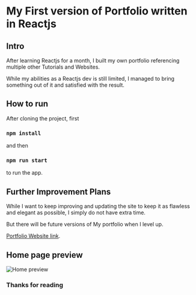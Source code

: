 # My First version of Portfolio written in Reactjs

## Intro

After learning Reactjs for a month, I built my own portfolio referencing multiple other Tutorials and Websites.

While my abilities as a Reactjs dev is still limited, I managed to bring something out of it and satisfied with the result.

## How to run

After cloning the project, first  

### `npm install`

and then

### `npm run start`

to run the app.

## Further Improvement Plans

While I want to keep improving and updating the site to keep it as flawless and elegant as possible, I simply do not have extra time. 

But there will be future versions of My portfolio when I level up.

[Portfolio Website link](https://zawhtetaung-zhared.github.io/ZharedField/).

## Home page preview

![Home preview](src/assets/images/preview.png "Home preview")


### Thanks for reading